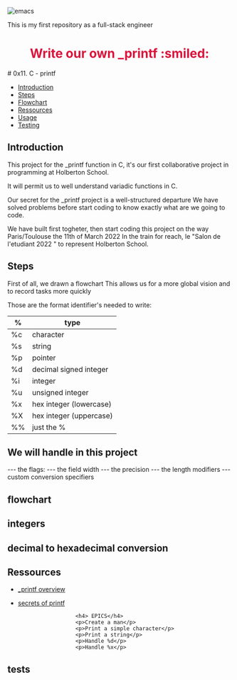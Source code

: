 ![emacs](https://user-images.githubusercontent.com/96126445/153771585-bc34266d-0e43-49a9-835c-02638af4d365.png)


This is my first repository as a full-stack engineer
<!DOCTYPE html>
<html lang="en">
  <head>
    <meta charset="UTF-8" />
    <meta http-equiv="X-UA-Compatible" content="IE=edge" />
    <meta name="viewport" content="width=device-width, initial-scale=1.0" />
    <title>_Printf Team Project</title>
  </head>
  <body>
    <main>
      <h1 style="color: crimson;text-align: center;"> Write our own _printf :smiled:</h1>
        # 0x11. C - printf
 

* [Introduction](#introduction)
* [Steps](#steps)
* [Flowchart](#flowchart) 
* [Ressources](#learning)
* [Usage](#usage)
* [Testing](#tests) 

## Introduction  


This project  for the _printf function in C, it's our first collaborative
project in programming at Holberton School.


It will permit us to well understand variadic functions in C.

Our secret for the _printf project is a well-structured departure 
We have solved problems before start coding to know exactly what are we going to code.

We have built first togheter, then start coding this project on the way Paris/Toulouse the 11th of March 2022
In the train for reach, le "Salon de l'etudiant 2022 " to represent Holberton School.



## Steps

First of all, we drawn a flowchart 
This allows us for a more global vision and to record tasks more quickly 

Those are the format identifier's needed to write:

%  | type |
---|------|
%c | character				|
%s | string					|
%p | pointer				|
%d | decimal signed integer	|
%i | integer				|
%u | unsigned integer		|
%x | hex integer (lowercase)|
%X | hex integer (uppercase)|
%% | just the %				|

## We will handle in this project
--- the flags:
--- the field width
--- the precision
--- the length modifiers
--- custom conversion specifiers




    


## flowchart


## integers



## decimal to hexadecimal conversion



## Ressources

* [_printf overview]()
* [secrets of printf]()


                        <h4> EPICS</h4>
                        <p>Create a man</p>
                        <p>Print a simple character</p>
                        <p>Print a string</p>
                        <p>Handle %d</p>
                        <p>Handle %x</p>

## tests

  


<footer>



</footer>

</body>


</html>
